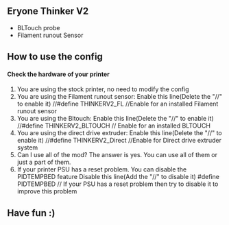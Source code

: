 ## Eryone Thinker V2

 - BLTouch probe
 - Filament runout Sensor

## How to use the config
#### Check the hardware of your printer
 1. You are using the stock printer, no need to modify the config
 2. You are using the Filament runout sensor:
    Enable this line(Delete the "//" to enable it)
    //#define THINKERV2_FL  //Enable for an installed Filament runout sensor
 3. You are using the Bltouch:
    Enable this line(Delete the "//" to enable it)
    //#define THINKERV2_BLTOUCH  // Enable for an installed BLTOUCH
 4. You are using the direct drive extruder:
    Enable this line(Delete the "//" to enable it)
    //#define THINKERV2_Direct //Enable for Direct drive extruder system
 5. Can I use all of the mod? The answer is yes. You can use all of them or just a part of them.
 6. If your printer PSU has a reset problem. You can disable the PIDTEMPBED feature
    Disable this line(Add the "//" to disable it)
    #define PIDTEMPBED  // If your PSU has a reset problem then try to disable it to improve this problem

## Have fun :)
